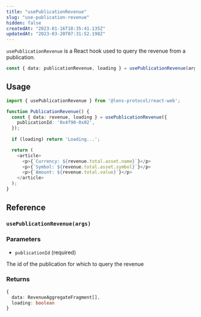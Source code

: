 ```yaml
---
title: "usePublicationRevenue"
slug: "use-publication-revenue"
hidden: false
createdAt: "2023-01-16T10:35:41.135Z"
updatedAt: "2023-03-20T07:31:52.198Z"
---
```

`usePublicationRevenue` is a React hook used to query the revenue from a publication. 

```typescript
const { data: publicationRevenue, loading } = usePublicationRevenue(args)
```



## Usage

```typescript TypeScript
import { usePublicationRevenue } from '@lens-protocol/react-web';

function PublicationRevenue() {
  const { data: revenue, loading } = usePublicationRevenue({
    publicationId: '0x4f90-0x02',
  });
  
  if (loading) return 'Loading...';

  return (
    <article>
      <p>{`Currency: ${revenue.total.asset.name}`}</p>
      <p>{`Symbol: ${revenue.total.asset.symbol}`}</p>
      <p>{`Amount: ${revenue.total.value}`}</p>
    </article>
  );
}
```



## Reference

### `usePublicationRevenue(args)`

### Parameters

- `publicationId` (required)

The id of the publication for which to query the revenue

### Returns

```typescript
{
  data: RevenueAggregateFragment[],
  loading: boolean
}
```